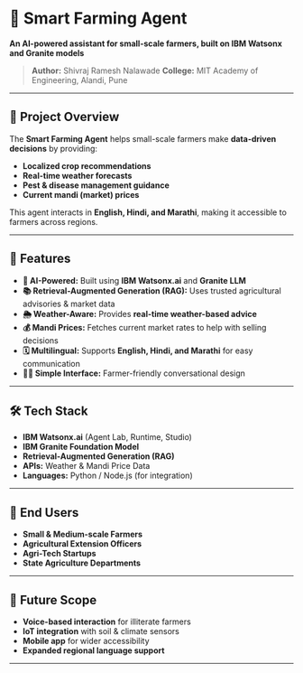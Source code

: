 # 🌾 Smart Farming Agent

**An AI-powered assistant for small-scale farmers, built on IBM Watsonx and Granite models**

> **Author:** Shivraj Ramesh Nalawade
> **College:** MIT Academy of Engineering, Alandi, Pune

---

## 📌 Project Overview

The **Smart Farming Agent** helps small-scale farmers make **data-driven decisions** by providing:

* **Localized crop recommendations**
* **Real-time weather forecasts**
* **Pest & disease management guidance**
* **Current mandi (market) prices**

This agent interacts in **English, Hindi, and Marathi**, making it accessible to farmers across regions.

---

## 🚀 Features

* **🤖 AI-Powered:** Built using **IBM Watsonx.ai** and **Granite LLM**
* **📚 Retrieval-Augmented Generation (RAG):** Uses trusted agricultural advisories & market data
* **🌦 Weather-Aware:** Provides **real-time weather-based advice**
* **💰 Mandi Prices:** Fetches current market rates to help with selling decisions
* **🗓 Multilingual:** Supports **English, Hindi, and Marathi** for easy communication
* **👩‍🌾 Simple Interface:** Farmer-friendly conversational design

---

## 🛠️ Tech Stack

* **IBM Watsonx.ai** (Agent Lab, Runtime, Studio)
* **IBM Granite Foundation Model**
* **Retrieval-Augmented Generation (RAG)**
* **APIs:** Weather & Mandi Price Data
* **Languages:** Python / Node.js (for integration)

---



## 🎯 End Users

* **Small & Medium-scale Farmers**
* **Agricultural Extension Officers**
* **Agri-Tech Startups**
* **State Agriculture Departments**

---

## 🔮 Future Scope

* **Voice-based interaction** for illiterate farmers
* **IoT integration** with soil & climate sensors
* **Mobile app** for wider accessibility
* **Expanded regional language support**

---


